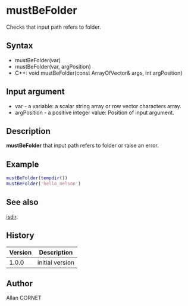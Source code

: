 

# mustBeFolder

Checks that input path refers to folder.

## Syntax

- mustBeFolder(var)
- mustBeFolder(var, argPosition)
- C++: void mustBeFolder(const ArrayOfVector& args, int argPosition)

## Input argument

 - var - a variable: a scalar string array or row vector characters array.
 - argPosition - a positive integer value: Position of input argument.

## Description


  <p><b>mustBeFolder</b> that input path refers to folder or raise an error.</p>


## Example

```matlab
mustBeFolder(tempdir())
mustBeFolder('hello_nelson')
```

## See also

[isdir](../files_folders_functions/isdir.md).
## History

|Version|Description|
|------|------|
|1.0.0|initial version|


## Author

Allan CORNET



